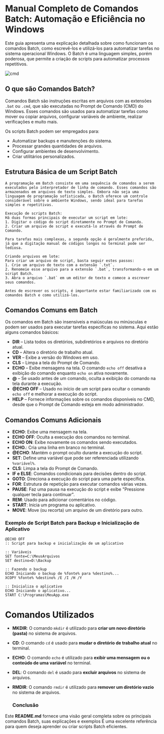# __Manual Completo de Comandos Batch: Automação e Eficiência no Windows__  

Este guia apresenta uma explicação detalhada sobre como funcionam os comandos Batch, como escrevê-los e utilizá-los para automatizar tarefas no sistema operacional Windows. O Batch é uma linguagem simples, porém poderosa, que permite a criação de scripts para automatizar processos repetitivos.

![cmd](https://purainfo.com.br/wp-content/uploads/2018/05/CMDart.png)
## O que são Comandos Batch?

Comandos Batch são instruções escritas em arquivos com as extensões `.bat` ou `.cmd`, que são executadas no Prompt de Comando (CMD) do Windows. Esses comandos são usados para automatizar tarefas como mover ou copiar arquivos, configurar variáveis de ambiente, realizar verificações e muito mais.

Os scripts Batch podem ser empregados para:

- Automatizar backups e manutenções do sistema.
- Processar grandes quantidades de arquivos.
- Configurar ambientes de desenvolvimento.
- Criar utilitários personalizados.

## Estrutura Básica de um Script Batch

```Batch
A programação em Batch consiste em uma sequência de comandos a serem executados pelo interpretador de linha de comando. Esses comandos são armazenados em arquivos de texto simples. Embora não seja uma linguagem de programação sofisticada, o Batch oferece um controle considerável sobre o ambiente Windows, sendo ideal para tarefas simples e repetitivas.

Execução de scripts Batch:
Há duas formas principais de executar um script em lote:
1. Digitar o código do script diretamente no Prompt de Comando.
2. Criar um arquivo de script e executá-lo através do Prompt de Comando.

Para tarefas mais complexas, a segunda opção é geralmente preferida, já que a digitação manual de códigos longos no terminal pode ser tediosa.

Criando arquivos em lote:
Para criar um arquivo de script, basta seguir estes passos:
1. Crie um arquivo de texto com a extensão `.txt`.
2. Renomeie esse arquivo para a extensão `.bat`, transformando-o em um script Batch.
3. Abra o arquivo `.bat` em um editor de texto e comece a escrever seus comandos.

Antes de escrever os scripts, é importante estar familiarizado com os comandos Batch e como utilizá-los.
```

## Comandos Comuns em Batch

Os comandos em Batch são insensíveis a maiúsculas ou minúsculas e podem ser usados para executar tarefas específicas no sistema. Aqui estão alguns comandos básicos:

- **DIR** – Lista todos os diretórios, subdiretórios e arquivos no diretório atual.
- **CD** – Altera o diretório de trabalho atual.
- **VER** – Exibe a versão do Windows em uso.
- **CLS** – Limpa a tela do Prompt de Comando.
- **ECHO** – Exibe mensagens na tela. O comando `echo off` desativa a exibição do comando enquanto `echo on` ativa novamente.
- **@** – Se usado antes de um comando, oculta a exibição do comando na tela durante a execução.
- **@ECHO OFF** – Usado no início de um script para ocultar o comando `echo off` e melhorar a execução do script.
- **HELP** – Fornece informações sobre os comandos disponíveis no CMD, desde que o Prompt de Comando esteja em modo administrador.

## Comandos Comuns Adicionais

- **ECHO**: Exibe uma mensagem na tela.
- **ECHO OFF**: Oculta a execução dos comandos no terminal.
- **ECHO ON**: Exibe novamente os comandos sendo executados.
- **ECHO.**: Cria uma linha em branco no terminal.
- **@ECHO**: Mantém o prompt oculto durante a execução do script.
- **SET**: Define uma variável que pode ser referenciada utilizando `%variável%`.
- **CLS**: Limpa a tela do Prompt de Comando.
- **IF e ELSE**: Comandos condicionais para decisões dentro do script.
- **GOTO**: Direciona a execução do script para uma parte específica.
- **FOR**: Estrutura de repetição para executar comandos várias vezes.
- **PAUSE**: Faz uma pausa na execução do script e exibe "Pressione qualquer tecla para continuar".
- **REM**: Usado para adicionar comentários no código.
- **START**: Inicia um programa ou aplicativo.
- **MOVE**: Move (ou recorta) um arquivo de um diretório para outro.

### Exemplo de Script Batch para Backup e Inicialização de Aplicativo

```batch
@ECHO OFF
:: Script para backup e inicialização de um aplicativo

:: Variáveis
SET fonte=C:\MeusArquivos
SET destino=D:\Backup

:: Fazendo o backup
ECHO Iniciando o backup de %fonte% para %destino%...
XCOPY %fonte% %destino% /E /I /H /Y

:: Inicializa o aplicativo
ECHO Iniciando o aplicativo...
START C:\Programas\MeuApp.exe
```


# Comandos Utilizados
- **MKDIR**: O comando `mkdir` é utilizado para **criar um novo diretório (pasta)** no sistema de arquivos.
- **CD**: O comando `cd` é usado para **mudar o diretório de trabalho atual** no terminal.
- **ECHO**: O comando `echo` é utilizado para **exibir uma mensagem ou o conteúdo de uma variável** no terminal.
- **DEL**: O comando `del` é usado para **excluir arquivos** no sistema de arquivos.
- **RMDIR**: O comando `rmdir` é utilizado para **remover um diretório vazio** no sistema de arquivos.

  ### Conclusão

Este **README.md** fornece uma visão geral completa sobre os principais comandos Batch, suas explicações e exemplos É uma excelente referência para quem deseja aprender ou criar scripts Batch eficientes. 
